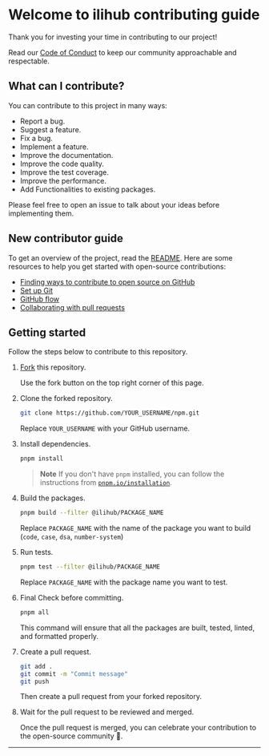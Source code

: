 # Welcome to ilihub contributing guide

Thank you for investing your time in contributing to our project!

Read our [Code of Conduct][code_of_conduct] to keep our community approachable and respectable.

<!-- Referenced links start -->

[code_of_conduct]: ./CODE_OF_CONDUCT.md "Code of Conduct"

<!-- Referenced links end -->

## What can I contribute?

You can contribute to this project in many ways:

- Report a bug.
- Suggest a feature.
- Fix a bug.
- Implement a feature.
- Improve the documentation.
- Improve the code quality.
- Improve the test coverage.
- Improve the performance.
- Add Functionalities to existing packages.

Please feel free to open an issue to talk about your ideas before implementing them.

## New contributor guide

To get an overview of the project, read the [README][readme]. Here are some resources to help you get started with open-source contributions:

- [Finding ways to contribute to open source on GitHub][finding_ways_to_contribute_to_open_source_on_github]
- [Set up Git][set_up_git]
- [GitHub flow][github_flow]
- [Collaborating with pull requests][collaborating_with_pull_requests]

<!-- Referenced links start -->

[readme]: ./README.md "README"
[finding_ways_to_contribute_to_open_source_on_github]: https://docs.github.com/en/get-started/exploring-projects-on-github/finding-ways-to-contribute-to-open-source-on-github "Finding ways to contribute to open source on GitHub"
[set_up_git]: https://docs.github.com/en/get-started/quickstart/set-up-git "Set up Git"
[github_flow]: https://docs.github.com/en/get-started/quickstart/github-flow "GitHub flow"
[collaborating_with_pull_requests]: https://docs.github.com/en/get-started/quickstart/collaborating-with-issues-and-pull-requests "Collaborating with pull requests"

<!-- Referenced links end -->

## Getting started

Follow the steps below to contribute to this repository.

1. [Fork](https://github.com/ilihub/npm/fork) this repository.

   Use the fork button on the top right corner of this page.

2. Clone the forked repository.

   ```bash
   git clone https://github.com/YOUR_USERNAME/npm.git
   ```

   Replace `YOUR_USERNAME` with your GitHub username.

3. Install dependencies.

   ```bash
   pnpm install
   ```

   > **Note** If you don't have `pnpm` installed, you can follow the instructions from [`pnpm.io/installation`](https://pnpm.io/installation).

4. Build the packages.

   ```bash
   pnpm build --filter @ilihub/PACKAGE_NAME
   ```

   Replace `PACKAGE_NAME` with the name of the package you want to build (`code`, `case`, `dsa`, `number-system`)

5. Run tests.

   ```bash
   pnpm test --filter @ilihub/PACKAGE_NAME
   ```

   Replace `PACKAGE_NAME` with the package name you want to test.

6. Final Check before committing.

   ```bash
   pnpm all
   ```

   This command will ensure that all the packages are built, tested, linted, and formatted properly.

7. Create a pull request.

   ```bash
   git add .
   git commit -m "Commit message"
   git push
   ```

   Then create a pull request from your forked repository.

8. Wait for the pull request to be reviewed and merged.

   Once the pull request is merged, you can celebrate your contribution to the open-source community 🎉.

---
